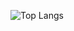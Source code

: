 ![Top Langs](https://github-readme-stats.vercel.app/api/top-langs/?username=MichalHlavka1245&layout=compact)


